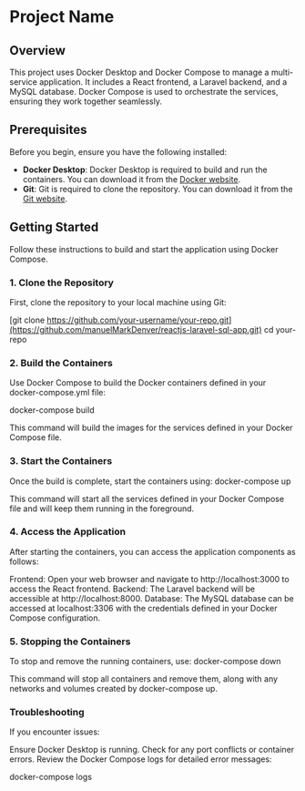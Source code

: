 # Project Name

## Overview

This project uses Docker Desktop and Docker Compose to manage a multi-service application. It includes a React frontend, a Laravel backend, and a MySQL database. Docker Compose is used to orchestrate the services, ensuring they work together seamlessly.

## Prerequisites

Before you begin, ensure you have the following installed:

- **Docker Desktop**: Docker Desktop is required to build and run the containers. You can download it from the [Docker website](https://www.docker.com/products/docker-desktop).
- **Git**: Git is required to clone the repository. You can download it from the [Git website](https://git-scm.com/downloads).

## Getting Started

Follow these instructions to build and start the application using Docker Compose.

### 1. Clone the Repository

First, clone the repository to your local machine using Git:


[git clone https://github.com/your-username/your-repo.git](https://github.com/manuelMarkDenver/reactjs-laravel-sql-app.git)
cd your-repo


### 2. Build the Containers
Use Docker Compose to build the Docker containers defined in your docker-compose.yml file:

docker-compose build

This command will build the images for the services defined in your Docker Compose file.

### 3. Start the Containers
Once the build is complete, start the containers using:
docker-compose up

This command will start all the services defined in your Docker Compose file and will keep them running in the foreground.

### 4. Access the Application
After starting the containers, you can access the application components as follows:

Frontend: Open your web browser and navigate to http://localhost:3000 to access the React frontend.
Backend: The Laravel backend will be accessible at http://localhost:8000.
Database: The MySQL database can be accessed at localhost:3306 with the credentials defined in your Docker Compose configuration.

### 5. Stopping the Containers
To stop and remove the running containers, use:
docker-compose down

This command will stop all containers and remove them, along with any networks and volumes created by docker-compose up.


### Troubleshooting
If you encounter issues:

Ensure Docker Desktop is running.
Check for any port conflicts or container errors.
Review the Docker Compose logs for detailed error messages:

docker-compose logs
